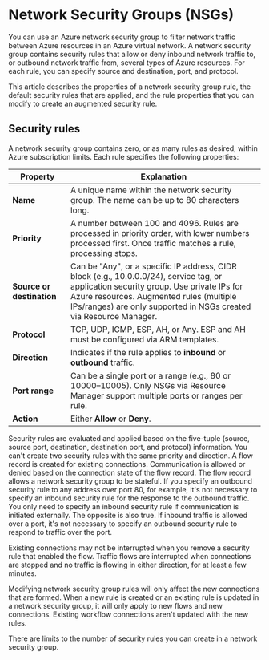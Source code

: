 # Network Security Groups (NSGs)

You can use an Azure network security group to filter network traffic between Azure resources in an Azure virtual network. A network security group contains security rules that allow or deny inbound network traffic to, or outbound network traffic from, several types of Azure resources. For each rule, you can specify source and destination, port, and protocol.

This article describes the properties of a network security group rule, the default security rules that are applied, and the rule properties that you can modify to create an augmented security rule.

## Security rules

A network security group contains zero, or as many rules as desired, within Azure subscription limits. Each rule specifies the following properties:

| **Property**           | **Explanation** |
|------------------------|-----------------|
| **Name**               | A unique name within the network security group. The name can be up to 80 characters long. |
| **Priority**           | A number between 100 and 4096. Rules are processed in priority order, with lower numbers processed first. Once traffic matches a rule, processing stops. |
| **Source or destination** | Can be "Any", or a specific IP address, CIDR block (e.g., 10.0.0.0/24), service tag, or application security group. Use private IPs for Azure resources. Augmented rules (multiple IPs/ranges) are only supported in NSGs created via Resource Manager. |
| **Protocol**           | TCP, UDP, ICMP, ESP, AH, or Any. ESP and AH must be configured via ARM templates. |
| **Direction**          | Indicates if the rule applies to **inbound** or **outbound** traffic. |
| **Port range**         | Can be a single port or a range (e.g., 80 or 10000–10005). Only NSGs via Resource Manager support multiple ports or ranges per rule. |
| **Action**             | Either **Allow** or **Deny**. |

Security rules are evaluated and applied based on the five-tuple (source, source port, destination, destination port, and protocol) information. You can't create two security rules with the same priority and direction. A flow record is created for existing connections. Communication is allowed or denied based on the connection state of the flow record. The flow record allows a network security group to be stateful. If you specify an outbound security rule to any address over port 80, for example, it's not necessary to specify an inbound security rule for the response to the outbound traffic. You only need to specify an inbound security rule if communication is initiated externally. The opposite is also true. If inbound traffic is allowed over a port, it's not necessary to specify an outbound security rule to respond to traffic over the port.

Existing connections may not be interrupted when you remove a security rule that enabled the flow. Traffic flows are interrupted when connections are stopped and no traffic is flowing in either direction, for at least a few minutes.

Modifying network security group rules will only affect the new connections that are formed. When a new rule is created or an existing rule is updated in a network security group, it will only apply to new flows and new connections. Existing workflow connections aren't updated with the new rules.

There are limits to the number of security rules you can create in a network security group.

